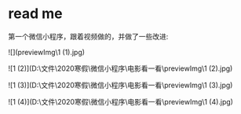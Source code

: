 # read me

第一个微信小程序，跟着视频做的，并做了一些改进:



![](previewImg\1 (1).jpg)

![1 (2)](D:\文件\2020寒假\微信小程序\电影看一看\previewImg\1 (2).jpg)

![1 (3)](D:\文件\2020寒假\微信小程序\电影看一看\previewImg\1 (3).jpg)

![1 (4)](D:\文件\2020寒假\微信小程序\电影看一看\previewImg\1 (4).jpg)
